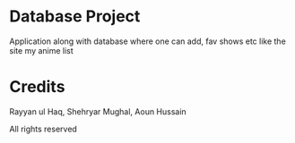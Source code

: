 # Database Project
Application along with database where one can add, fav shows etc like the site my anime list

# Credits
Rayyan ul Haq,
Shehryar Mughal,
Aoun Hussain

All rights reserved
